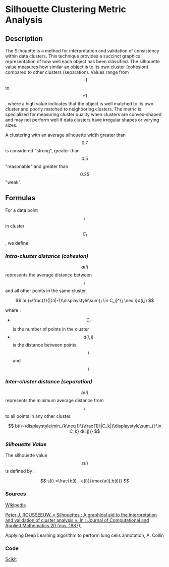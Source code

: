 # Silhouette Clustering Metric Analysis

## Description

The Silhouette is a method for interpretation and validation of consistency within data clusters. This technique provides a succinct graphical representation of how well each object has been classified.
The silhouette value measures how similar an object is to its own cluster (cohesion) compared to other clusters (separation). Values range from $$-1$$ to $$+1$$, where a high value indicates that the object is well matched to its own cluster and poorly matched to neighboring clusters.
The metric is specialized for measuring cluster quality when clusters are convex-shaped and may not perform well if data clusters have irregular shapes or varying sizes.

A clustering with an average silhouette width greater than $$0.7$$ is considered "strong", greater than $$0.5$$ "reasonable" and greater than $$0.25$$ "weak". 

## Formulas

For a data point $$i$$ in cluster $$C_I$$, we define:

### *Intra-cluster distance (cohesion)*

$$a(i)$$ represents the average distance between $$i$$ and all other points in the same cluster.

$$
a(i)=\frac{1}{|Ci|-1}\displaystyle\sum{j \in C_i}^{j \neq i}d(i,j)
$$

where : 
- $$C_i$$ is the number of points in the cluster
- $$d(i,j)$$ is the distance between points $$i$$ and $$j$$

### *Inter-cluster distance (separation)*

$$b(i)$$ represents the minimum average distance from $$i$$ to all points in any other cluster.

$$
b(i)=\displaystyle\min_{k\neq I}\{\frac{1}{|C_k|}\displaystyle\sum_{j \in C_k} d(i,j)\}
$$

### *Silhouette Value*

The silhouette value $$s(i)$$ is defined by :

$$
s(i) =\frac{b(i) - a(i)}{\max(a(i),b(i))}
$$


### Sources 

[Wikipedia](https://en.wikipedia.org/wiki/Silhouette_(clustering))

[Peter J. ROUSSEEUW. « Silhouettes : A graphical aid to the interpretation and validation of cluster analysis ». In : Journal of Computational and Applied Mathematics 20 (nov. 1987).](https://doi.org/10.1016/0377-0427(87)90125-7)

Applying Deep Learning algorithm to perform lung cells annotation, A. Collin

### Code 

[Scikit](https://scikit-learn.org/stable/modules/generated/sklearn.metrics.silhouette_score.html) 

